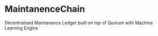# MaintanenceChain
Decentralised Maintanence Ledger built on top of Quorum with Machine Learning Engine
